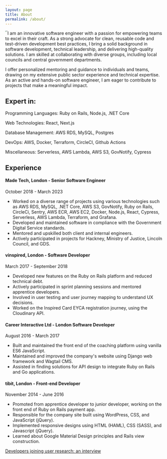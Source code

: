 ```yaml
---
layout: page
title: About
permalink: /about/
---
```


<img src="https://elena-vi.github.io/images/el.png" alt="el" style="zoom: 25%;float: left;">

I am an innovative software engineer with a passion for empowering teams to excel in their craft. As a strong advocate for clean, reusable code and test-driven development best practices, I bring a solid background in software development, technical leadership, and delivering high-quality solutions. I am skilled at collaborating with diverse groups, including local councils and central government departments.

I offer personalized mentoring and guidance to individuals and teams, drawing on my extensive public sector experience and technical expertise. As an active and hands-on software engineer, I am eager to contribute to projects that make a meaningful impact.

## Expert in:

Programming Languages: Ruby on Rails, Node.js, .NET Core

Web Technologies: React, Next.js

Database Management: AWS RDS, MySQL, Postgres

DevOps: AWS, Docker, Terraform, CircleCI, Github Actions

Miscellaneous: Serverless, AWS Lambda, AWS S3, GovNotify, Cypress

## Experience

#### Made Tech, London - Senior Software Engineer
October 2018 - March 2023

*   Worked on a diverse range of projects using various technologies such as AWS RDS, MySQL, .NET Core, AWS S3, GovNotify, Ruby on Rails, CircleCi, Sentry, AWS ECR, AWS EC2, Docker, Node.js, React, Cypress, Serverless, AWS Lambda, Terraform, and Grafana.
*   Developed and maintained software in compliance with the Government Digital Service standards.
*   Mentored and upskilled both client and internal engineers.
*   Actively participated in projects for Hackney, Ministry of Justice, Lincoln Council, and GDS.

#### vinspired, London - Software Developer
March 2017 - September 2018

*   Developed new features on the Ruby on Rails platform and reduced technical debt.
*   Actively participated in sprint planning sessions and mentored apprentice developers.
*   Involved in user testing and user journey mapping to understand UX decisions.
*   Worked on the Inspired Card EYCA registration journey, using the Cloudinary API.

#### Career Interactive Ltd - London Software Developer
August 2016 - March 2017

*   Built and maintained the front end of the coaching platform using vanilla ES6 JavaScript.
*   Maintained and improved the company's website using Django web framework and Wagtail CMS.
*   Assisted in finding solutions for API design to integrate Ruby on Rails and Go applications.

#### tibit, London - Front-end Developer
November 2014 - June 2016

*   Promoted from apprentice developer to junior developer, working on the front end of Ruby on Rails payment app.
*   Responsible for the company site built using WordPress, CSS, and JavaScript (jQuery).
*   Implemented responsive designs using HTML (HAML), CSS (SASS), and Javascript (jQuery).
*   Learned about Google Material Design principles and Rails view construction.


[Developers joining user research: an interview](https://www.google.com/url?q=https://www.madetech.com/blog/developers-joining-user-research-an-interview/&sa=D&source=editors&ust=1680705273949914&usg=AOvVaw0WO7_9rpK3rAAFJ1DiTgAA)
